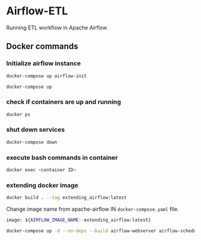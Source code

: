 # Airflow-ETL
Running ETL workflow in Apache Airflow

## Docker commands

### Initialize airflow instance
```bash
docker-compose up airflow-init
```
```bash
docker-compose up 
```
### check if containers are up and running
```bash
docker ps
```
### shut down services
```bash
docker-compose down
```
### execute bash commands in container
```bash
docker exec <container ID>
```
### extending  docker image
<!-- ```bash
docker-compose up -d --no-deps --build airflow-webserver airflow-scheduler
``` -->
```bash
docker build . --tag extending_airflow:latest
```
Change image name from apache-airflow IN `docker-compose.yaml` file.
```bash
image: ${AIRFLOW_IMAGE_NAME:-extending_airflow:latest}
```
```bash
docker-compose up -d --no-deps --build airflow-webserver airflow-scheduler
```